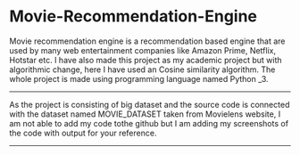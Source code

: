 # Movie-Recommendation-Engine
Movie recommendation engine is a recommendation based engine that are used by many web entertainment companies like Amazon Prime, Netflix, Hotstar etc. I have also made this project as my academic project but with algorithmic change, here I have used an Cosine similarity algorithm. The whole project is made using programming language named Python _3.


*** 

As the project is consisting of big dataset and the source code is connected with the dataset named MOVIE_DATASET taken from Movielens website, I am not able to add my code tothe github but I am adding my screenshots of the code with output for your reference.

***
